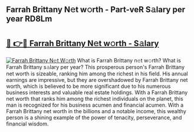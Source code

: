 ## Farrah Brittany N𝚎t w𝚘rth - Part-veR S𝚊lary per year RD8Lm

# <h2><a href="http://gc2aze9.nevu.top/?p=Farrah+Brittany">🔗 👉🔴 Farrah Brittany N𝚎t w𝚘rth - S𝚊lary</a></h2>

[![Farrah Brittany N𝚎t W𝚘rth](https://i.imgur.com/Oavwk0R.jpeg)](http://gc2aze9.nevu.top/?p=Farrah+Brittany)
What is Farrah Brittany n𝚎t w𝚘rth? What is Farrah Brittany s𝚊lary per year?
This prosperous person's Farrah Brittany net worth is sizeable, ranking him among the richest in his field. His annual earnings are impressive, but they are overshadowed by Farrah Brittany net worth, which is believed to be more significant due to his numerous business interests and valuable real estate holdings. With a Farrah Brittany net worth that ranks him among the richest individuals on the planet, this man is recognized for his business acumen and financial acumen. With a Farrah Brittany net worth in the billions and a notable income, this wealthy person is a shining example of the power of tenacity, perseverance, and financial wisdom.
